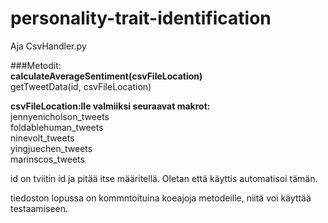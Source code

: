 # personality-trait-identification

Aja CsvHandler.py

###Metodit:\
**calculateAverageSentiment(csvFileLocation)**\
getTweetData(id, csvFileLocation)

**csvFileLocation:lle valmiiksi seuraavat makrot:**\
jennyenicholson_tweets\
foldablehuman_tweets\
ninevolt_tweets\
yingjuechen_tweets\
marinscos_tweets

id on tviitin id ja pitää itse määritellä. Oletan että käyttis automatisoi tämän.

tiedoston lopussa on kommntoituina koeajoja metodeille, niitä voi käyttää testaamiseen.
